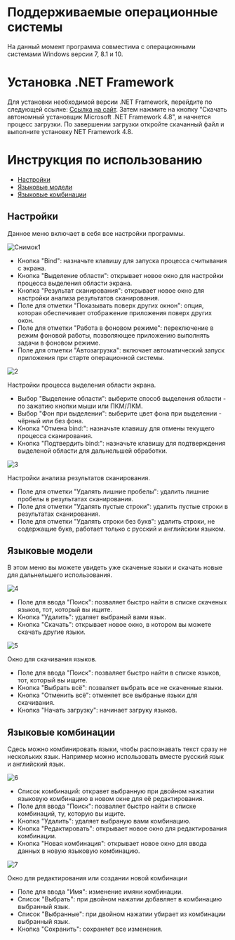 # Поддерживаемые операционные системы
На данный момент программа совместима с операционными системами Windows версии 7, 8.1 и 10.

# Установка .NET Framework
Для установки необходимой версии .NET Framework, перейдите по следующей ссылке: [Ссылка на сайт](https://support.microsoft.com/ru-ru/topic/microsoft-net-framework-4-8-автономный-установщик-для-windows-9d23f658-3b97-68ab-d013-aa3c3e7495e0). Затем нажмите на кнопку "Скачать автономный установщик Microsoft .NET Framework 4.8", и начнется процесс загрузки. По завершении загрузки откройте скачанный файл и выполните установку NET Framework 4.8.

# Инструкция по использованию
- [Настройки](#настройки)
- [Языковые модели](#языковые-модели)
- [Языковые комбинации](#языковые-комбинации)

## Настройки
Данное меню включает в себя все настройки программы.

![Снимок1](https://github.com/Nerx2008/SceenshotTextRecognizer/assets/102707294/9d3e01fa-32c3-49da-bc96-a5b3f668c52f)
- Кнопка "Bind": назначьте клавишу для запуска процесса считывания с экрана.
- Кнопка "Выделение области": открывает новое окно для настройки процесса выделения области экрана.
- Кнопка "Результат сканирования": открывает новое окно для настройки анализа результатов сканирования.
- Поле для отметки "Показывать поверх других окнон": опция, которая обеспечивает отображение приложения поверх других окон.
- Поле для отметки "Работа в фоновом режиме": переключение в режим фоновой работы, позволяющее приложению выполнять задачи в фоновом режиме.
- Поле для отметки "Автозагрузка": включает автоматический запуск приложения при старте операционной системы.
  
![2](https://github.com/Nerx2008/SceenshotTextRecognizer/assets/102707294/1d041415-5cdc-4f6a-b886-ad5931a242b9)

Настройки процесса выделения области экрана.
- Выбор "Выделение области": выберите способ выделения области - по зажатию кнопки мыши или ПКМ/ЛКМ.
- Выбор "Фон при выделении": выберите цвет фона при выделении - чёрный или без фона.
- Кнопка "Отмена bind:": назначьте клавишу для отмены текущего процесса сканирования.
- Кнопка "Подтвердить bind:": назначьте клавишу для подтверждения выделеной области для дальнельшей обработки.

![3](https://github.com/Nerx2008/SceenshotTextRecognizer/assets/102707294/6346d879-4de7-4e43-b6ca-0ea82c3ac067)

Настройки анализа результатов сканирования.
- Поле для отметки "Удалять лишние пробелы": удалить лишние пробелы в результатах сканирования.
- Поле для отметки "Удалять пустые строки": удалить пустые строки в результатах сканирования.
- Поле для отметки "Удалять строки без букв": удалить строки, не содержащие букв, работает только с русский и английским языком.

## Языковые модели
В этом меню вы можете увидеть уже скаченые языки и скачать новые для дальнельшего использования.

![4](https://github.com/Nerx2008/SceenshotTextRecognizer/assets/102707294/4847136f-1466-49d4-bb15-eb7b36ff0c5e)
- Поле для ввода "Поиск": позваляет быстро найти в списке скаченых языков, тот, который вы ищите.
- Кнопка "Удалить": удаляет выбраный вами язык.
- Кнопка "Скачать": открывает новое окно, в котором вы можете скачать другие языки.

![5](https://github.com/Nerx2008/SceenshotTextRecognizer/assets/102707294/01670ed2-a40b-4f93-8b84-5ff0ea63d6fe)

Окно для скачивания языков.
- Поле для ввода "Поиск": позваляет быстро найти в списке языков, тот, который вы ищите.
- Кнопка "Выбрать всё": позваляет выбрать все не скаченные языки.
- Кнопка "Отменить всё": отменяет все выбраные языки для скачивания.
- Кнопка "Начать загрузку": начинает загруку языков.
    
## Языковые комбинации
Сдесь можно комбинировать языки, чтобы распознавать текст сразу не нескольких язык. Например можно использовать вместе русский язык и английский язык.

![6](https://github.com/Nerx2008/SceenshotTextRecognizer/assets/102707294/cc6eafa4-be59-4ec4-8f9c-f1d584b668ff)
- Список комбинаций: откравет выбранную при двойном нажатии языковую комбинацию в новом окне для её редактирования.
- Поле для ввода "Поиск": позваляет быстро найти в списке комбинаций, ту, которую вы ищите.
- Кнопка "Удалить": удаляет выбраную вами комбинацию.
- Кнопка "Редактировать": открывает новое окно для редактирования комбинации.
- Кнопка "Новая комбинация": открывает новое окно для ввода данных в новую языковую комбинацию.

![7](https://github.com/Nerx2008/SceenshotTextRecognizer/assets/102707294/efe25d2f-de7d-4510-94ae-9914db2cb61a)

Окно для редактирования или создании новой комбинации
- Поле для ввода "Имя": изменение имяни комбинации.
- Список "Выбрать": при двойном нажатии добавляет в комбинацию выбранный язык.
- Список "Выбранные": при двойном нажатии убирает из комбинации выбранный язык.
- Кнопка "Сохранить": сохраняет все изменения.
